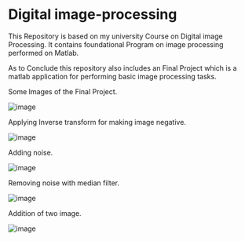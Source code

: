 # Digital image-processing
This Repository is based on my university Course on Digital image Processing.
It contains foundational Program on image processing performed on Matlab.

As to Conclude this repository also includes an Final Project which is a matlab application for performing basic image processing tasks.

Some Images of the Final Project.

![image](https://user-images.githubusercontent.com/76100357/201710701-49bb4437-9e3c-42e9-b439-30c8d40be64c.png)

Applying Inverse transform for making image negative.

![image](https://user-images.githubusercontent.com/76100357/201711491-d0aa3b44-44ae-46d2-a657-12d337c405d4.png)

Adding noise.

![image](https://user-images.githubusercontent.com/76100357/201711693-689f1218-4f7a-4a1e-a1d3-448c91c4a05c.png)

Removing noise with median filter.

![image](https://user-images.githubusercontent.com/76100357/201712790-c7ac5df9-1bd9-423d-9ef0-477b39b9d792.png)

Addition of two image.

![image](https://user-images.githubusercontent.com/76100357/201712642-19445aae-f54e-4e2e-9da4-356aa567bd1a.png)



